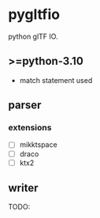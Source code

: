 # pygltfio

python glTF IO.

## >=python-3.10

* match statement used


## parser


### extensions

* [ ] mikktspace
* [ ] draco
* [ ] ktx2

## writer

TODO:
